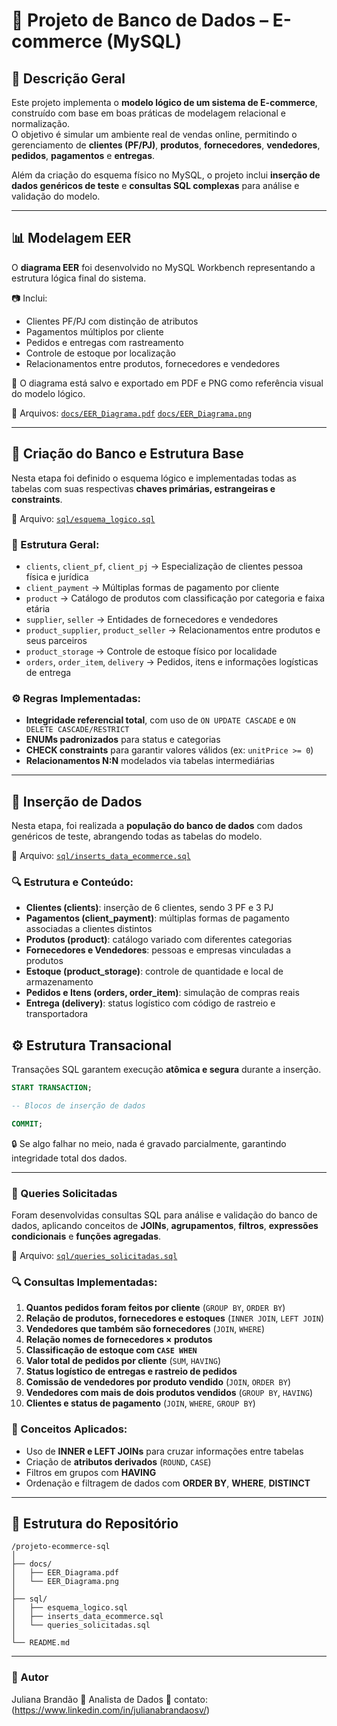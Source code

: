 # 🛒 Projeto de Banco de Dados – E-commerce (MySQL)

## 📘 Descrição Geral

Este projeto implementa o **modelo lógico de um sistema de E-commerce**, construído com base em boas práticas de modelagem relacional e normalização.  
O objetivo é simular um ambiente real de vendas online, permitindo o gerenciamento de **clientes (PF/PJ)**, **produtos**, **fornecedores**, **vendedores**, **pedidos**, **pagamentos** e **entregas**.  

Além da criação do esquema físico no MySQL, o projeto inclui **inserção de dados genéricos de teste** e **consultas SQL complexas** para análise e validação do modelo.

---

## 📊 Modelagem EER

O **diagrama EER** foi desenvolvido no MySQL Workbench representando a estrutura lógica final do sistema.

📷 Inclui:
- Clientes PF/PJ com distinção de atributos  
- Pagamentos múltiplos por cliente  
- Pedidos e entregas com rastreamento  
- Controle de estoque por localização  
- Relacionamentos entre produtos, fornecedores e vendedores  

🧠 O diagrama está salvo e exportado em PDF e PNG como referência visual do modelo lógico.

📄 Arquivos: [`docs/EER_Diagrama.pdf`](docs/EER_Diagram_Ecommerce.pdf)
             [`docs/EER_Diagrama.png`](docs/EER_Diagram_Ecommerce.png)

---

## 🧩 Criação do Banco e Estrutura Base

Nesta etapa foi definido o esquema lógico e implementadas todas as tabelas com suas respectivas **chaves primárias, estrangeiras e constraints**.

📄 Arquivo: [`sql/esquema_logico.sql`](sql/esquema_logico.sql)

### 🧱 Estrutura Geral:
- `clients`, `client_pf`, `client_pj` → Especialização de clientes pessoa física e jurídica  
- `client_payment` → Múltiplas formas de pagamento por cliente  
- `product` → Catálogo de produtos com classificação por categoria e faixa etária  
- `supplier`, `seller` → Entidades de fornecedores e vendedores  
- `product_supplier`, `product_seller` → Relacionamentos entre produtos e seus parceiros  
- `product_storage` → Controle de estoque físico por localidade  
- `orders`, `order_item`, `delivery` → Pedidos, itens e informações logísticas de entrega  

### ⚙️ Regras Implementadas:
- **Integridade referencial total**, com uso de `ON UPDATE CASCADE` e `ON DELETE CASCADE/RESTRICT`  
- **ENUMs padronizados** para status e categorias  
- **CHECK constraints** para garantir valores válidos (ex: `unitPrice >= 0`)  
- **Relacionamentos N:N** modelados via tabelas intermediárias  

---

## 💾 Inserção de Dados

Nesta etapa, foi realizada a **população do banco de dados** com dados genéricos de teste, abrangendo todas as tabelas do modelo.

📄 Arquivo: [`sql/inserts_data_ecommerce.sql`](sql/inserts_data_ecommerce.sql)

### 🔍 Estrutura e Conteúdo:
- **Clientes (clients)**: inserção de 6 clientes, sendo 3 PF e 3 PJ  
- **Pagamentos (client_payment)**: múltiplas formas de pagamento associadas a clientes distintos  
- **Produtos (product)**: catálogo variado com diferentes categorias  
- **Fornecedores e Vendedores**: pessoas e empresas vinculadas a produtos  
- **Estoque (product_storage)**: controle de quantidade e local de armazenamento  
- **Pedidos e Itens (orders, order_item)**: simulação de compras reais  
- **Entrega (delivery)**: status logístico com código de rastreio e transportadora  


## ⚙️ Estrutura Transacional

Transações SQL garantem execução **atômica e segura** durante a inserção.

```sql
START TRANSACTION;

-- Blocos de inserção de dados

COMMIT;
```

🔒 Se algo falhar no meio, nada é gravado parcialmente, garantindo integridade total dos dados.

---

### 🧠 Queries Solicitadas

Foram desenvolvidas consultas SQL para análise e validação do banco de dados, aplicando conceitos de **JOINs**, **agrupamentos**, **filtros**, **expressões condicionais** e **funções agregadas**.

📄 Arquivo: [`sql/queries_solicitadas.sql`](sql/queries_solicitadas.sql)

### 🔍 Consultas Implementadas:
1. **Quantos pedidos foram feitos por cliente** (`GROUP BY`, `ORDER BY`)  
2. **Relação de produtos, fornecedores e estoques** (`INNER JOIN`, `LEFT JOIN`)  
3. **Vendedores que também são fornecedores** (`JOIN`, `WHERE`)  
4. **Relação nomes de fornecedores × produtos**  
5. **Classificação de estoque com `CASE WHEN`**  
6. **Valor total de pedidos por cliente** (`SUM`, `HAVING`)  
7. **Status logístico de entregas e rastreio de pedidos**  
8. **Comissão de vendedores por produto vendido** (`JOIN`, `ORDER BY`)  
9. **Vendedores com mais de dois produtos vendidos** (`GROUP BY`, `HAVING`)  
10. **Clientes e status de pagamento** (`JOIN`, `WHERE`, `GROUP BY`)

### 🧩 Conceitos Aplicados:
- Uso de **INNER e LEFT JOINs** para cruzar informações entre tabelas  
- Criação de **atributos derivados** (`ROUND`, `CASE`)  
- Filtros em grupos com **HAVING**  
- Ordenação e filtragem de dados com **ORDER BY**, **WHERE**, **DISTINCT**

---

## 📁 Estrutura do Repositório

```text
/projeto-ecommerce-sql
│
├── docs/
│   ├── EER_Diagrama.pdf
│   └── EER_Diagrama.png
│
├── sql/
│   ├── esquema_logico.sql
│   ├── inserts_data_ecommerce.sql
│   └── queries_solicitadas.sql
│
└── README.md
```

---


### 🧠 Autor
Juliana Brandão
💼 Analista de Dados 📧 contato: (https://www.linkedin.com/in/julianabrandaosv/)
